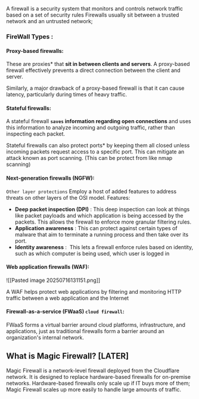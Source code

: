A firewall is a security system that monitors and controls network traffic based on a set of security rules
Firewalls usually sit between a trusted network and an untrusted network;


### FireWall Types :

#### Proxy-based firewalls:

These are proxies* that **sit in between clients and servers**. A proxy-based firewall effectively prevents a direct connection between the client and server.

Similarly, a major drawback of a proxy-based firewall is that it can cause latency, particularly during times of heavy traffic.


#### Stateful firewalls:

A stateful firewall **`saves` information regarding open connections** and uses this information to analyze incoming and outgoing traffic, rather than inspecting each packet.

Stateful firewalls can also protect ports* by keeping them all closed unless incoming packets request access to a specific port. This can mitigate an attack known as port scanning. (This can be protect from like nmap scanning)

#### Next-generation firewalls (NGFW):
`Other layer protections` 
Employ a host of added features to address threats on other layers of the OSI model. Features: 

- **Deep packet inspection (DPI)** : This deep inspection can look at things like packet payloads and which application is being accessed by the packets. This allows the firewall to enforce more granular filtering rules.
- **Application awareness** : This can protect against certain types of malware that aim to terminate a running process and then take over its port.
- **Identity awareness** :  This lets a firewall enforce rules based on identity, such as which computer is being used, which user is logged in

#### Web application firewalls (WAF):
![[Pasted image 20250716131151.png]]

A WAF helps protect web applications by filtering and monitoring HTTP traffic between a web application and the Internet

#### Firewall-as-a-service (FWaaS) `cloud firewall`:
FWaaS forms a virtual barrier around cloud platforms, infrastructure, and applications, just as traditional firewalls form a barrier around an organization's internal network.

## What is Magic Firewall? [LATER]

Magic Firewall is a network-level firewall deployed from the Cloudflare network. It is designed to replace hardware-based firewalls for on-premise networks. Hardware-based firewalls only scale up if IT buys more of them; Magic Firewall scales up more easily to handle large amounts of traffic.
